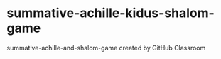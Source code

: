 # summative-achille-kidus-shalom-game
summative-achille-and-shalom-game created by GitHub Classroom

